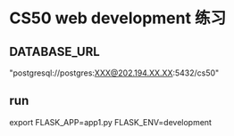 # CS50 web development 练习

## DATABASE_URL
"postgresql://postgres:XXX@202.194.XX.XX:5432/cs50"

## run 
export FLASK_APP=app1.py FLASK_ENV=development